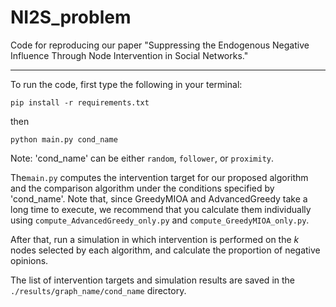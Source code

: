 # NI2S_problem

Code for reproducing our paper "Suppressing the Endogenous Negative Influence Through Node Intervention in Social Networks."

---

To run the code, first type the following in your terminal:
```
pip install -r requirements.txt
```
then
```
python main.py cond_name
```
Note: 'cond_name' can be either `random`, `follower`, or `proximity`.

The`main.py` computes the intervention target for our proposed algorithm and the comparison algorithm under the conditions specified by 'cond_name'.
Note that, since GreedyMIOA and AdvancedGreedy take a long time to execute, we recommend that you calculate them individually using `compute_AdvancedGreedy_only.py` and `compute_GreedyMIOA_only.py`.

After that, run a simulation in which intervention is performed on the $k$ nodes selected by each algorithm, and calculate the proportion of negative opinions.

The list of intervention targets and simulation results are saved in the `./results/graph_name/cond_name` directory.
